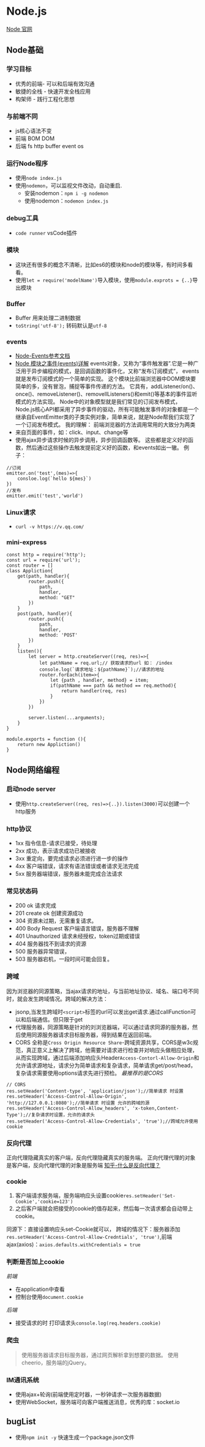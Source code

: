 # Node.js
[Node 官网](!http://nodejs.cn/)
## Node基础

### 学习目标
- 优秀的前端- 可以和后端有效沟通
- 敏捷的全栈 - 快速开发全栈应用
- 构架师 - 践行工程化思想

### 与前端不同
- js核心语法不变
- 前端 BOM DOM
- 后端 fs http buffer event os

### 运行Node程序
- 使用`node index.js`
- 使用`nodemon`，可以监视文件改动，自动重启.
  - 安装nodemon：`npm i -g nodemon`
  - 使用nodemon：`nodemon index.js`

### debug工具
- `code runner` vsCode插件

### 模块
- 这块还有很多的概念不清晰，比如es6的模块和node的模块等，有时间多看看。
- 使用`let = require('modelName')`导入模块，使用`module.exprots = {..}`导出模块

### Buffer
- Buffer 用来处理二进制数据 
- `toString('utf-8');` 转码默认是`utf-8` 

### events
- [Node-Events参考文档](http://nodejs.cn/api/events.html)
- [Node 模块之事件(events)详解](https://www.jianshu.com/p/152fddf0628c)
events对象，又称为“事件触发器”.它是一种广泛用于异步编程的模式，是回调函数的事件化，又称“发布订阅模式”， events就是发布订阅模式的一个简单的实现。
这个模块比前端浏览器中DOM模块要简单的多，没有冒泡，捕捉等事件传递的方法。
它具有，addListener/on()、once()、removeListener()、removellListeners()和emit()等基本的事件监听模式的方法实现。
Node中的对象模型就是我们常见的订阅发布模式，Node.js核心API都采用了异步事件的驱动，所有可能触发事件的对象都是一个继承自EventEmitter类的子类实例对象，简单来说，就是Node帮我们实现了一个订阅发布模式。
我的理解：
前端浏览器的方法调用常用的大致分为两类
- 来自页面的事件，如：click、input、change等
- 使用ajax异步请求时候的异步调用，异步回调函数等。
这些都是定义好的函数，然后通过这些操作去触发提前定义好的函数，和events如出一辙。
例子：
```
//订阅
emitter.on('test',(mes)=>{
    consloe.log(`hello ${mes}`)
})
//发布
emitter.emit('test','world')
```


### Linux请求
- `curl -v https://v.qq.com/`

### mini-express
```
const http = require('http');
const url = require('url');
const router = []
class Appliction{
    get(path, handler){
        router.push({
            path,
            handler,
            method: "GET"
        })
    }
    post(path, handler){
        router.push({
            path,
            handler,
            method: 'POST'
        })
    }
    listen(){
        let server = http.createServer((req, res)=>{
            let pathName = req.url;// 获取请求的url 如： /index
            console.log(`请求地址：${pathName}`);//请求的地址
            router.forEach(item=>{
                let {path , handler, method} = item;
                if(pathName === path && method == req.method){
                    return handler(req, res)
                }
            })
        })
        
        server.listen(...arguments);
    }
}

module.exports = function (){
    return new Appliction()
}
```

## Node网络编程
### 启动node server
- 使用`http.createServer((req, res)=>{..}).listen(3000)`可以创建一个http服务

### http协议
 - 1xx 指令信息-请求已接受，待处理
 - 2xx 成功，表示请求成功已被接收
 - 3xx 重定向，要完成请求必须进行进一步的操作
 - 4xx 客户端错误，请求有语法错误或者请求无法完成
 - 5xx 服务器端错误，服务器未能完成合法请求
### 常见状态码
 - 200 ok 请求完成
 - 201 create ok 创建资源成功
 - 304 资源未过期，无需重复请求。
 - 400 Body Request  客户端语言错误，服务器不理解
 - 401 Unauthorized 请求未经授权，token过期或错误
 - 404 服务器找不到请求的资源
 - 500 服务器异常错误，
 - 503 服务器宕机，一段时间可能会回复。

### 跨域
因为浏览器的同源策略，当ajax请求的地址，与当前地址协议、域名、端口号不同时，就会发生跨域情况。跨域的解决方法：
 - jsonp,当发生跨域时`<script>`标签的url可以发出get请求.通过callFunction可以和后端通信。但只限于get
 - 代理服务器，同源策略是针对的刘浏览器端，可以通过请求同源的服务器，然后使用同源服务器请求目标服务器，得到结果在返回前端。
 - CORS 全称是`Cross Origin Resource Share`-跨域资源共享，CORS是w3c规范，真正意义上解决了跨域，他需要对请求进行检查并对响应头做相应处理，从而实现跨域，通过后端添加响应头Header`Access-Contorl-Allow-Origin`和允许请求源地址，请求分为简单请求和复杂请求，简单请求get/post/head，复杂请求需要使用options请求先进行预检。
*最推荐的是CORS*
```
// CORS 
res.setHeader('Content-type', 'application/json');//简单请求 时设置
res.setHeader('Access-Control-Allow-Origin', 'http://127.0.0.1:8080');//简单请求 时设置 允许的跨域的源
res.setHeader('Access-Control-Allow_headers', 'x-token,Content-Type');//复杂请求时设置，允许的请求头
res.setHeader('Access-Control-Allow-Credentials', 'true');//跨域允许使用cookie
```

### 反向代理
正向代理隐藏真实的客户端，反向代理隐藏真实的服务端。
正向代理代理的对象是客户端，反向代理代理的对象是服务端
[知乎-什么是反向代理？](https://www.zhihu.com/question/24723688)

### cookie
 1. 客户端请求服务端，服务端响应头设置cookie`res.setHeader('Set-Cookie','cookie=123')`
 2. 之后客户端就会把接受的cookie的值存起来，然后每一次请求都会自动带上cookie。

同源下：直接设置响应头set-Cookie就可以，
跨域的情况下：服务器添加`res.setHeader('Access-Control-Allow-Credntials', 'true')`,前端ajax(axios)：`axios.defaults.withCredentials = true`

### 判断是否加上cookie
*前端*
- 在application中查看
- 控制台使用`document.cookie`

*后端*
- 接受请求的时 打印请求头`console.log(req.headers.cookie)`

### 爬虫
> 使用服务器请求目标服务器，通过网页解析拿到想要的数据。
使用cheerio，服务端的jQuery。

### IM通讯系统
- 使用ajax+轮询(前端使用定时器，一秒钟请求一次服务器数据)
- 使用WebSocket，服务端可向客户端推送消息，优秀的库：socket.io

## bugList
- 使用`npm init -y` 快速生成一个package.json文件